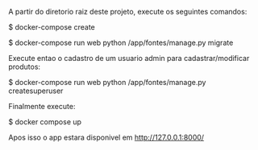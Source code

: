 A partir do diretorio raiz deste projeto, execute os seguintes comandos:

$ docker-compose create

$ docker-compose run web python /app/fontes/manage.py migrate

Execute entao o cadastro de um usuario admin para cadastrar/modificar produtos:

$ docker-compose run web python /app/fontes/manage.py createsuperuser

Finalmente execute:

$ docker compose up

Apos isso o app estara disponivel em http://127.0.0.1:8000/
